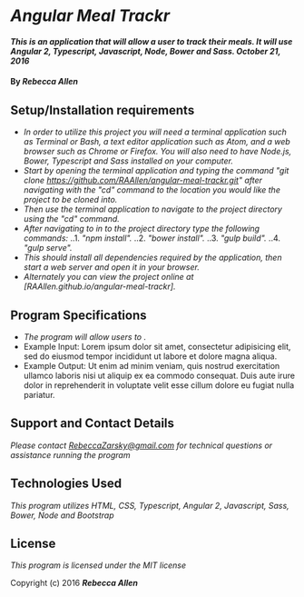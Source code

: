 # _Angular Meal Trackr_

#### _This is an application that will allow a user to track their meals. It will use Angular 2, Typescript, Javascript, Node, Bower and Sass.  October 21, 2016_

#### By _**Rebecca Allen**_

## Setup/Installation requirements

* _In order to utilize this project you will need a terminal application such as Terminal or Bash, a text editor application such as Atom, and a web browser such as Chrome or Firefox. You will also need to have Node.js, Bower, Typescript and Sass installed on your computer._
* _Start by opening the terminal application and typing the command "git clone https://github.com/RAAllen/angular-meal-trackr.git" after navigating with the "cd" command to the location you would like the project to be cloned into._
* _Then use the terminal application to navigate to the project directory using the "cd" command._
* _After navigating to in to the project directory type the following commands:_
..1. _"npm install"._
..2. _"bower install"._
..3. _"gulp build"._
..4. _"gulp serve"._
* _This should install all dependencies required by the application, then start a web server and open it in your browser._
* _Alternately you can view the project online at [RAAllen.github.io/angular-meal-trackr]._

## Program Specifications

* _The program will allow users to ._
* Example Input: Lorem ipsum dolor sit amet, consectetur adipisicing elit, sed do eiusmod tempor incididunt ut labore et dolore magna aliqua.
* Example Output: Ut enim ad minim veniam, quis nostrud exercitation ullamco laboris nisi ut aliquip ex ea commodo consequat. Duis aute irure dolor in reprehenderit in voluptate velit esse cillum dolore eu fugiat nulla pariatur.


## Support and Contact Details

_Please contact RebeccaZarsky@gmail.com for technical questions or assistance running the program_

## Technologies Used

_This program utilizes HTML, CSS, Typescript, Angular 2, Javascript, Sass, Bower, Node and Bootstrap_

## License

*This program is licensed under the MIT license*

Copyright (c) 2016 **_Rebecca Allen_**

